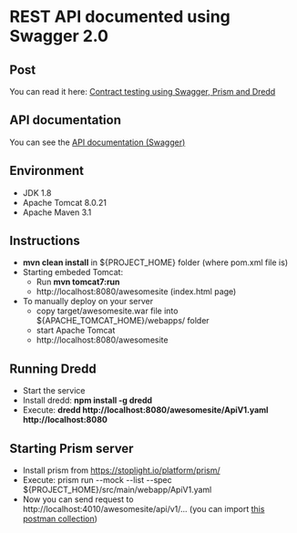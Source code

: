 # REST API documented using Swagger 2.0


## Post

You can read it here: [Contract testing using Swagger, Prism and Dredd](https://medium.com/@m_arlandy/contract-testing-for-microservices-using-swagger-prism-and-dredd-efdd463b9433)

## API documentation

You can see the <a href="https://github.com/marlandy/contracttesting/blob/master/src/main/webapp/ApiV1.yaml" target="_blank">API documentation (Swagger)</a>

## Environment
* JDK 1.8
* Apache Tomcat 8.0.21
* Apache Maven 3.1


## Instructions

* **mvn clean install** in ${PROJECT_HOME} folder (where pom.xml file is)
* Starting embeded Tomcat:
  * Run **mvn tomcat7:run**
  * http://localhost:8080/awesomesite (index.html page)
* To manually deploy on your server
  * copy target/awesomesite.war file into ${APACHE_TOMCAT_HOME}/webapps/ folder
  * start Apache Tomcat
  * http://localhost:8080/awesomesite
 
## Running Dredd

 * Start the service 
 * Install dredd: **npm install -g dredd**
 * Execute: **dredd http://localhost:8080/awesomesite/ApiV1.yaml http://localhost:8080**

## Starting Prism server

 * Install prism from https://stoplight.io/platform/prism/
 * Execute: prism run --mock --list --spec ${PROJECT_HOME}/src/main/webapp/ApiV1.yaml 
 * Now you can send request to http://localhost:4010/awesomesite/api/v1/... (you can import <a href="https://raw.githubusercontent.com/marlandy/contracttesting/master/src/main/resources/SwaggerPrismDredd.postman_collection.json" target="_blank">this postman collection</a>)
